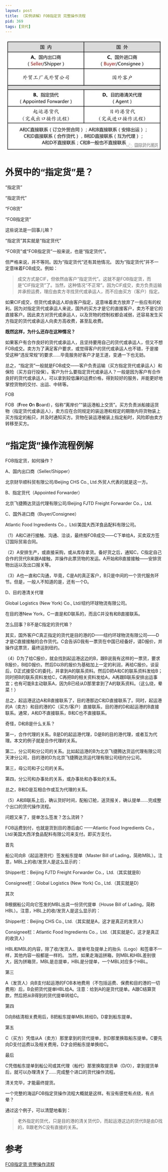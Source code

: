 ```yaml
---
layout: post
title: （实例讲解）FOB指定货 完整操作流程 
pid: 369
tags: [货代]
---
```


![](/uploads/2019/05/30-07.jpg)

# 外贸中的“指定货”是？

“指定货”

“指定货代”

“FOB货”

“FOB指定货”


这些说法是一回事儿嘛？


“指定货”其实就是“指定货代”

“FOB货”或“FOB指定货”一般来说，也是“指定货代”。

但严格来说，并不等同。因为“指定货代”还有其他情况。
因为“指定货代”并不一定意味着FOB成交。例如：


> 成交方式是CIF，但依然由客户“指定货代”。这就不是FOB指定货，而是“CIF指定货”了。当然，这种情况“不正常”。因为CIF成交，卖方负责运输并承担运费，理应由卖方寻找货代或承运人，而不应由买方（客户）指定。


如果CIF成交，但货代或承运人却由客户指定，这意味着卖方放弃了一些应有的权利。因为对指定货代或承运人来说，国外的买方才是它的直接客户，卖方不是它的直接客户。因此卖方对货代或承运人，以及货物的控制权都会减弱，还容易发生买方指定的货代或承运人向卖方高收费，甚至乱收费。


**既然这样，为什么还存在这种情况？**


如果客户有合作良好的货代或承运人，且坚持要用自己的货代或承运人，但又不想FOB成交。卖方为了满足客户要求，或觉得客户的货代或承运人也不错，于是接受这种“违反常规”的要求……毕竟服务好客户才是王道，变通一下也无妨。


总之，“指定货”一般就是FOB成交——客户负责运输（买方指定货代或承运人）和保险（买方自行投保）。客户为什么要指定货代或承运人？一般是因为客户有合作良好的货代或承运人，可以拿到较低廉的运费价格，得到较好的服务，并能更好地掌控货物的交付、出运、中转等。

FOB

FOB（**F**ree **O**n **B**oard），俗称“离岸价”“装运港船上交货”。买方负责派船接运货物（指定货代或承运人），卖方应在合同规定的装运港和规定的期限内将货物装上买方指定的船只，并及时通知买方。货物在装运港被装上指定船时，风险即由卖方转移至买方。

# “指定货”操作流程例解

FOB指定货，如何操作？


A、国内出口商（Seller/Shipper）

北京财华顺科贸有限公司/Beijing CHS Co., Ltd.外贸人代表的就是这一方。


B、指定货代（Appointed Forwarder）

北京飞捷腾达货运代理有限公司/Beijing FJTD Freight Forwarder Co.，Ltd.


C、国外进口商（Buyer/Consignee）

Atlantic Food Ingredients Co.，Ltd/美国大西洋食品配料有限公司。


（1）A和C进行接触、沟通、洽谈，最终按FOB成交——C下单给A，买卖双方签订国际贸易合同。


（2）A安排生产，或直接采购，或从库存拿货。备好货之后，通知C，C指定自己合作的货代B来跟A接触，并操作此票货物的发运。A开始和B直接接触——安排货物出运以及出口报关等。


（3）A也一直和C沟通，毕竟，C是A的真正客户，B只是中间的一个货代服务环节。但是，一般人不知道的是，还有一个D。


D、目的港清关代理

Global Logistics (New York) Co., Ltd/纽约环球物流有限公司。


在目的港New York，C一直是和D联系的，而且C并没有和B直接联系。


怎么回事？B不是C指定的货代嘛？


其实，国外客户C真正指定的货代是目的港的D——纽约环球物流有限公司——D才是C直接接触的合作货代。C会告诉D我有一票货在中国已经备好，请D报价，并操作这票货，最终运到纽约。


（4）D为了给C报价，就会找到起运港这边的B，跟B说我有这样的一票货，要求B报价，B给D报价。然后D以B的报价为基础加上一定的利润，再给C报价。谈妥后，D正式接受C的委托，并拿到A的联系资料。然后D把A和C的联系资料发给B；同时把B的联系资料发给C，C再把B的相关资料发给A，A再跟B联系安排出运事宜；也有可能B主动联系A，因为B已经从D那里拿到了A的联系资料。（这么绕，晕菜！）


总之，起运港这边A和B直接联系了，目的港那边C和D直接联系了。同时，起运港的A（卖方）和目的港的C（买方/客户）直接联系，目的港的D和起运港的B直接联系。通常，A和D不直接联系，B和C也不直接联系。


奇怪，D和B是什么关系？


第一，合作代理的关系。B是D的起运港代理，D是B的目的港代理，或者互为代理。本文的例子就是合作代理的关系。


第二，分公司和分公司的关系。比如起运港的B为北京飞捷腾达货运代理有限公司天津分公司，目的港的D为北京飞捷腾达货运代理有限公司纽约分公司。


第三，母公司和子公司的关系。


第四，分公司和办事处的关系，或办事处和办事处的关系。


总之，B和D是互相合作或互为代理的关系。


（5）A和B联系上后，确认货好时间，配船订舱，送货报关，确认提单……完成整个出口的货代操作流程。


问题又来了，提单怎么签发？怎么流转？


FOB运费到付，也就是货到目的港后由C ——Atlantic Food Ingredients Co.， Ltd/美国大西洋食品配料有限公司来支付。即买方支付。


首先

船公司向B（起运港货代）签发船东提单（Master Bill of Lading，简称MBL）。注意，MBL上的收/发货人是这么显示的：


Shipper栏：Beijing FJTD Freight Forwarder Co.，Ltd.（其实就是B）

Consignee栏：Global Logistics (New York) Co., Ltd.（其实就是D）


其次

B根据船公司向它签发的MBL出具一份货代提单（House Bill of Lading，简称HBL）。注意，HBL上的收/发货人是这么显示的：


Shipper栏：Beijing CHS Co., Ltd.（其实就是A，这才是真正的发货人）

Consignee栏：Atlantic Food Ingredients Co.，Ltd.（其实就是C，这才是真正的收货人）


HBL和MBL的内容，除了收/发货人、提单号及提单上的抬头（Logo）和签章不一样，其他内容一般都是一样的。
当然，如果走海运拼箱，则MBL和HBL差别很大，因为拼箱货，MBL是总提单，HBL是分提单，一个MBL对应多个HBL。


第三

A（发货人）向B支付起运港的FOB本地费用（不包括运费、保费和目的港的一切费用）后，B会把货代提单HBL给A。注意：给到A的是货代提单。A跟C结算货款，然后把从B得到的货代提单转给C。


第四

D向B结清相关费用后，B把船东提单MBL转给D。D拿到船东提单。


第五

C（买方）凭借从A（卖方）那里拿到的货代提单，到D那里换取船东提单。C要先向D支付运费以及相关费用，D才会把船东提单换给C。


最后

C凭借船东提单到船公司或其代理（船代）那里换取提货单（D/O），拿到提货单后，就可以办理清关了……完成整个进口的货代操作流程。


清关完毕，才能最终提货。


一个完整的海运FOB指定货操作流程大概就是这样。有没有感觉有点绕，有点晕？


通过这个例子，可以清楚地看到：

> 老外指定的货代，只是目的港的清关货代D，而起运港这边的货代B是由D找的，B跟老外C没有直接的关系。

# 参考

[FOB指定货 完整操作流程](https://mp.weixin.qq.com/s/LpUShX3xUAfaSGE2V9pnYw)

